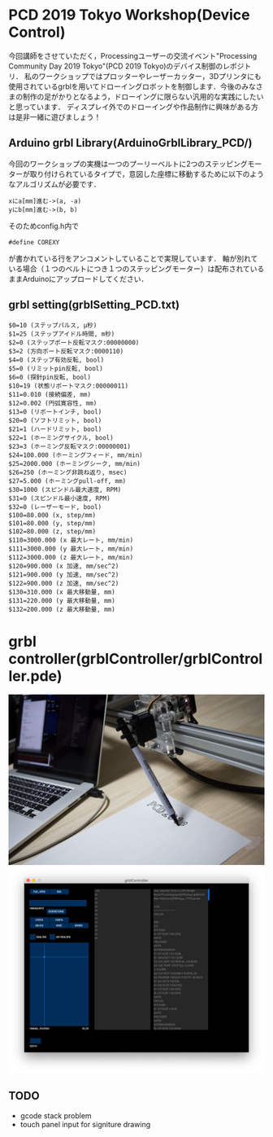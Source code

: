 # PCD 2019 Tokyo Workshop(Device Control)
今回講師をさせていただく，Processingユーザーの交流イベント"Processing Community Day 2019 Tokyo"(PCD 2019 Tokyo)のデバイス制御のレポジトリ．
私のワークショップではプロッターやレーザーカッター，3Dプリンタにも使用されているgrblを用いてドローイングロボットを制御します．今後のみなさまの制作の足がかりとなるよう，ドローイングに限らない汎用的な実践にしたいと思っています．
ディスプレイ外でのドローイングや作品制作に興味がある方は是非一緒に遊びましょう！

## Arduino grbl Library(ArduinoGrblLibrary_PCD/)
今回のワークショップの実機は一つのプーリーベルトに2つのステッピングモーターが取り付けられているタイプで，意図した座標に移動するために以下のようなアルゴリズムが必要です．
```
xにa[mm]進む->(a, -a)
yにb[mm]進む->(b, b)
```
そのためconfig.h内で
```
#define COREXY
```
が書かれている行をアンコメントしていることで実現しています．
軸が別れている場合（１つのベルトにつき１つのステッピングモーター）は配布されているままArduinoにアップロードしてください．

## grbl setting(grblSetting_PCD.txt)
```
$0=10 (ステップパルス, μ秒)
$1=25 (ステップアイドル時間, m秒)
$2=0 (ステップポート反転マスク:00000000)
$3=2 (方向ポート反転マスク:0000110)
$4=0 (ステップ有効反転, bool)
$5=0 (リミットpin反転, bool)
$6=0 (探針pin反転, bool)
$10=19 (状態リポートマスク:00000011)
$11=0.010 (接続偏差, mm)
$12=0.002 (円弧寛容性, mm)
$13=0 (リポートインチ, bool)
$20=0 (ソフトリミット, bool)
$21=1 (ハードリミット, bool)
$22=1 (ホーミングサイクル, bool)
$23=3 (ホーミング反転マスク:00000001)
$24=100.000 (ホーミングフィード, mm/min)
$25=2000.000 (ホーミングシーク, mm/min)
$26=250 (ホーミング非跳ね返り, msec)
$27=5.000 (ホーミングpull-off, mm)
$30=1000 (スピンドル最大速度, RPM)
$31=0 (スピンドル最小速度, RPM)
$32=0 (レーザーモード, bool)
$100=80.000 (x, step/mm)
$101=80.000 (y, step/mm)
$102=80.000 (z, step/mm)
$110=3000.000 (x 最大レート, mm/min)
$111=3000.000 (y 最大レート, mm/min)
$112=3000.000 (z 最大レート, mm/min)
$120=900.000 (x 加速, mm/sec^2)
$121=900.000 (y 加速, mm/sec^2)
$122=900.000 (z 加速, mm/sec^2)
$130=310.000 (x 最大移動量, mm)
$131=220.000 (y 最大移動量, mm)
$132=200.000 (z 最大移動量, mm)
```

# grbl controller(grblController/grblController.pde)
![plot](images/plotTest.png)
![GUI](images/grblControllerGUI.png)

## TODO
- gcode stack problem
- touch panel input for signiture drawing
